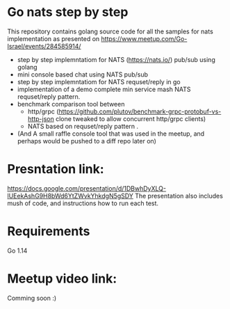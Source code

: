 # Go nats step by step
This repository contains golang source code for all the samples for nats implementation as presented on https://www.meetup.com/Go-Israel/events/284585914/
- step by step implemntatiom for NATS (https://nats.io/) pub/sub using golang
- mini console based chat using NATS pub/sub
- step by step implemntatiom for NATS requset/reply in go
- implementation of a demo complete min service mash NATS requset/reply pattern.
- benchmark comparison tool between 
  - http/grpc (https://github.com/plutov/benchmark-grpc-protobuf-vs-http-json clone tweaked to allow concurrent http/grpc clients) 
  - NATS based on requset/reply pattern .
- (And A small raffle console tool that was used in the meetup, and perhaps would be pushed to a diff repo later on)

# Presntation link:
https://docs.google.com/presentation/d/1DBwhDyXLQ-lUEekAshG9H8bWd6YtZWvkYhkdgN5gSDY
The presentation also includes mush of code, and instructions how to run each test.

# Requirements
Go 1.14

# Meetup video link:
Comming soon :)

